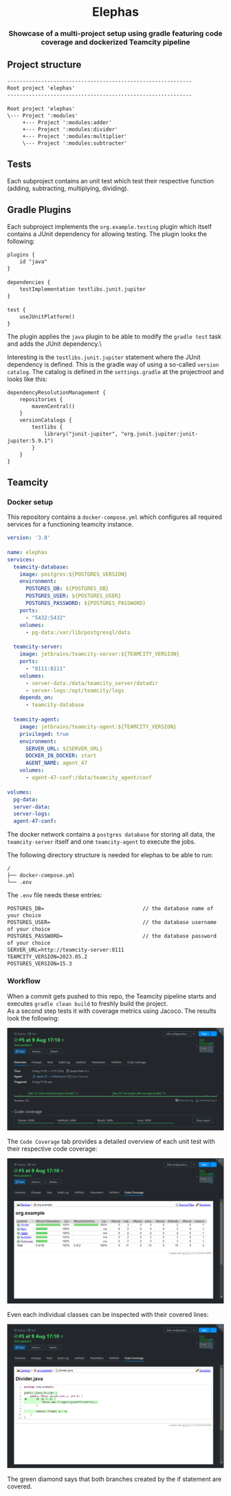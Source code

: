<h1 align="center">Elephas</h1>
<h3 align="center">Showcase of a multi-project setup using gradle featuring code coverage and dockerized Teamcity pipeline</h3>

## Project structure

````
------------------------------------------------------------
Root project 'elephas'
------------------------------------------------------------

Root project 'elephas'
\--- Project ':modules'
     +--- Project ':modules:adder'
     +--- Project ':modules:divider'
     +--- Project ':modules:multiplier'
     \--- Project ':modules:subtracter'
````

## Tests

Each subproject contains an unit test which test their respective function (adding, subtracting, multiplying, dividing).

## Gradle Plugins

Each subproject implements the `org.example.testing` plugin which itself contains a JUnit dependency for allowing testing.
The plugin looks the following:

```
plugins {
    id "java"
}

dependencies {
    testImplementation testlibs.junit.jupiter
}

test {
    useJUnitPlatform()
}
```

The plugin applies the `java` plugin to be able to modify the `gradle test` task and adds the JUnit dependency.\

Interesting is the `testlibs.junit.jupiter` statement where the JUnit dependency is defined. This is the gradle way of using a so-called `version catalog`.
The catalog is defined in the `settings.gradle` at the projectroot and looks like this:

```
dependencyResolutionManagement {
    repositories {
        mavenCentral()
    }
    versionCatalogs {
        testlibs {
            library("junit-jupiter", "org.junit.jupiter:junit-jupiter:5.9.1")
        }
    }
}
```

## Teamcity 

### Docker setup

This repository contains a `docker-compose.yml` which configures all required services for a functioning teamcity instance.

```yaml
version: '3.8'

name: elephas
services:
  teamcity-database:
    image: postgres:${POSTGRES_VERSION}
    environment:
      POSTGRES_DB: ${POSTGRES_DB}
      POSTGRES_USER: ${POSTGRES_USER}
      POSTGRES_PASSWORD: ${POSTGRES_PASSWORD}
    ports:
      - "5432:5432"
    volumes:
      - pg-data:/var/lib/postgresql/data

  teamcity-server:
    image: jetbrains/teamcity-server:${TEAMCITY_VERSION}
    ports:
      - "8111:8111"
    volumes:
      - server-data:/data/teamcity_server/datadir
      - server-logs:/opt/teamcity/logs
    depends_on:
      - teamcity-database

  teamcity-agent:
    image: jetbrains/teamcity-agent:${TEAMCITY_VERSION}
    privileged: true
    environment:
      SERVER_URL: ${SERVER_URL}
      DOCKER_IN_DOCKER: start
      AGENT_NAME: agent_47
    volumes:
      - agent-47-conf:/data/teamcity_agent/conf

volumes:
  pg-data:
  server-data:
  server-logs:
  agent-47-conf:
```
The docker network contains a `postgres database` for storing all data, the `teamcity-server` itself and one `teamcity-agent` to execute the jobs.

The following directory structure is needed for elephas to be able to run:

```
/
├── docker-compose.yml
└── .env
```

The `.env` file needs these entries:

```
POSTGRES_DB=                                // the database name of your choice
POSTGRES_USER=                              // the database username of your choice
POSTGRES_PASSWORD=                          // the database password of your choice
SERVER_URL=http://teamcity-server:8111
TEAMCITY_VERSION=2023.05.2
POSTGRES_VERSION=15.3
```

### Workflow

When a commit gets pushed to this repo, the Teamcity pipeline starts and executes `gradle clean build` to freshly build the project.\
As a second step tests it with coverage metrics using Jacoco. The results look the following:

![teamcity-result-overview](src/main/resources/assets/teamcity-result.png)

The `Code Coverage` tab provides a detailed overview of each unit test with their respective code coverage:

![teamcity-code-coverage-tab](src/main/resources/assets/teamcity-coverage-tab.png)

Even each individual classes can be inspected with their covered lines:

![teamcity-coverage-specific-class](src/main/resources/assets/teamcity-coverage-class.png)

The green diamond says that both branches created by the if statement are covered.
